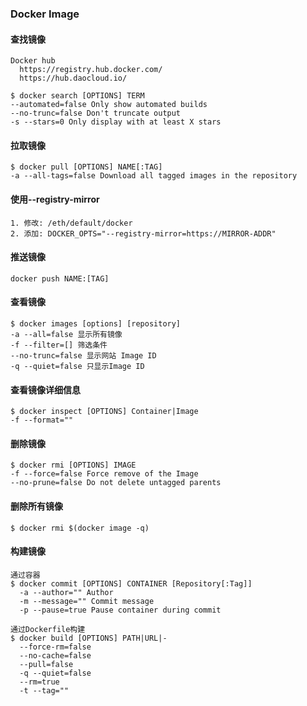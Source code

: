 ### Docker Image

#### 查找镜像
```
Docker hub
  https://registry.hub.docker.com/
  https://hub.daocloud.io/

$ docker search [OPTIONS] TERM
--automated=false Only show automated builds
--no-trunc=false Don't truncate output
-s --stars=0 Only display with at least X stars
```

#### 拉取镜像
```
$ docker pull [OPTIONS] NAME[:TAG]
-a --all-tags=false Download all tagged images in the repository
```

#### 使用--registry-mirror
```
1. 修改: /eth/default/docker
2. 添加: DOCKER_OPTS="--registry-mirror=https://MIRROR-ADDR"
```

#### 推送镜像
```
docker push NAME:[TAG]
```

#### 查看镜像
```
$ docker images [options] [repository]
-a --all=false 显示所有镜像
-f --filter=[] 筛选条件
--no-trunc=false 显示网站 Image ID
-q --quiet=false 只显示Image ID
```

#### 查看镜像详细信息
```
$ docker inspect [OPTIONS] Container|Image
-f --format=""
```

#### 删除镜像
```
$ docker rmi [OPTIONS] IMAGE
-f --force=false Force remove of the Image
--no-prune=false Do not delete untagged parents
```

#### 删除所有镜像
```
$ docker rmi $(docker image -q)
```

#### 构建镜像
```
通过容器
$ docker commit [OPTIONS] CONTAINER [Repository[:Tag]]
  -a --author="" Author
  -m --message="" Commit message
  -p --pause=true Pause container during commit

通过Dockerfile构建
$ docker build [OPTIONS] PATH|URL|-
  --force-rm=false
  --no-cache=false
  --pull=false
  -q --quiet=false
  --rm=true
  -t --tag=""
```